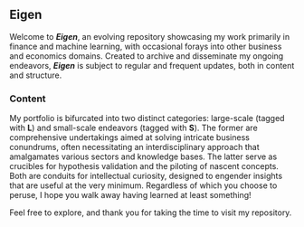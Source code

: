## Eigen

Welcome to ***Eigen***, an evolving repository showcasing my work primarily in finance and machine learning, with occasional forays into other business and economics domains. Created to archive and disseminate my ongoing endeavors, ***Eigen*** is subject to regular and frequent updates, both in content and structure.

### Content

My portfolio is bifurcated into two distinct categories: large-scale (tagged with **L**) and small-scale endeavors (tagged with **S**). The former are comprehensive undertakings aimed at solving intricate business conundrums, often necessitating an interdisciplinary approach that amalgamates various sectors and knowledge bases. The latter serve as crucibles for hypothesis validation and the piloting of nascent concepts. Both are conduits for intellectual curiosity, designed to engender insights that are useful at the very minimum. Regardless of which you choose to peruse, I hope you walk away having learned at least something!

Feel free to explore, and thank you for taking the time to visit my repository.